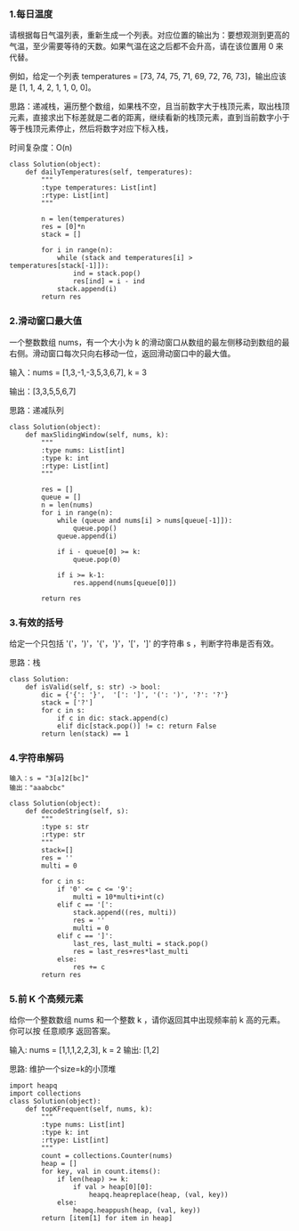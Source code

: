
### 1.每日温度

请根据每日气温列表，重新生成一个列表。对应位置的输出为：要想观测到更高的气温，至少需要等待的天数。如果气温在这之后都不会升高，请在该位置用 0 来代替。

例如，给定一个列表 temperatures = [73, 74, 75, 71, 69, 72, 76, 73]，输出应该是 [1, 1, 4, 2, 1, 1, 0, 0]。

思路：递减栈，遍历整个数组，如果栈不空，且当前数字大于栈顶元素，取出栈顶元素，直接求出下标差就是二者的距离，继续看新的栈顶元素，直到当前数字小于等于栈顶元素停止，然后将数字对应下标入栈，

时间复杂度：O(n)

```
class Solution(object):
    def dailyTemperatures(self, temperatures):
        """
        :type temperatures: List[int]
        :rtype: List[int]
        """

        n = len(temperatures)
        res = [0]*n
        stack = []

        for i in range(n):
            while (stack and temperatures[i] > temperatures[stack[-1]]):
                ind = stack.pop()
                res[ind] = i - ind
            stack.append(i)
        return res
```

### 2.滑动窗口最大值

一个整数数组 nums，有一个大小为 k 的滑动窗口从数组的最左侧移动到数组的最右侧。滑动窗口每次只向右移动一位，返回滑动窗口中的最大值。

输入：nums = [1,3,-1,-3,5,3,6,7], k = 3

输出：[3,3,5,5,6,7]

思路：递减队列

```
class Solution(object):
    def maxSlidingWindow(self, nums, k):
        """
        :type nums: List[int]
        :type k: int
        :rtype: List[int]
        """

        res = []
        queue = []
        n = len(nums)
        for i in range(n):
            while (queue and nums[i] > nums[queue[-1]]):
                queue.pop() 
            queue.append(i)
            
            if i - queue[0] >= k:
                queue.pop(0)

            if i >= k-1:
                res.append(nums[queue[0]])

        return res
```

### 3.有效的括号

给定一个只包括 '('，')'，'{'，'}'，'['，']' 的字符串 s ，判断字符串是否有效。

思路：栈

```
class Solution:
    def isValid(self, s: str) -> bool:
        dic = {'{': '}',  '[': ']', '(': ')', '?': '?'}
        stack = ['?']
        for c in s:
            if c in dic: stack.append(c)
            elif dic[stack.pop()] != c: return False 
        return len(stack) == 1
```

### 4.字符串解码

```
输入：s = "3[a]2[bc]"
输出："aaabcbc"

class Solution(object):
    def decodeString(self, s):
        """
        :type s: str
        :rtype: str
        """
        stack=[]
        res = ''
        multi = 0

        for c in s:
            if '0' <= c <= '9':
                multi = 10*multi+int(c)
            elif c == '[':
                stack.append((res, multi))
                res = ''
                multi = 0
            elif c == ']':
                last_res, last_multi = stack.pop()
                res = last_res+res*last_multi
            else:
                res += c
        return res 
```

### 5.前 K 个高频元素

给你一个整数数组 nums 和一个整数 k ，请你返回其中出现频率前 k 高的元素。你可以按 任意顺序 返回答案。

输入: nums = [1,1,1,2,2,3], k = 2
输出: [1,2]

思路: 维护一个size=k的小顶堆

```
import heapq
import collections
class Solution(object):
    def topKFrequent(self, nums, k):
        """
        :type nums: List[int]
        :type k: int
        :rtype: List[int]
        """
        count = collections.Counter(nums)
        heap = []
        for key, val in count.items():
            if len(heap) >= k:
                if val > heap[0][0]:
                    heapq.heapreplace(heap, (val, key))
            else:
                heapq.heappush(heap, (val, key))
        return [item[1] for item in heap]
```